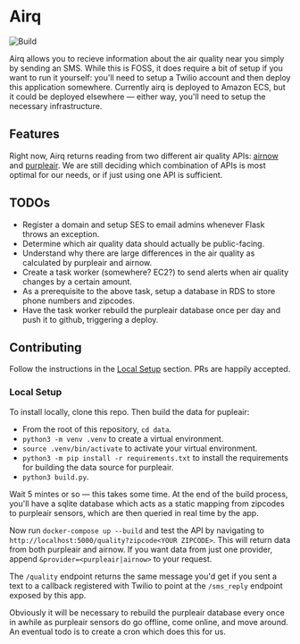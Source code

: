 # Airq

![Build](https://github.com/ianhoffman/airq/workflows/CI/badge.svg?branch=master)

Airq allows you to recieve information about the air quality near you simply by sending an SMS. While this is FOSS, it does require a bit of setup if you want to run it yourself: you'll need to setup a Twilio account and then deploy this application somewhere. Currently airq is deployed to Amazon ECS, but it could be deployed elsewhere — either way, you'll need to setup the necessary infrastructure.


## Features

Right now, Airq returns reading from two different air quality APIs: [airnow](https://docs.airnowapi.org/) and [purpleair](https://docs.google.com/document/d/15ijz94dXJ-YAZLi9iZ_RaBwrZ4KtYeCy08goGBwnbCU/edit?usp=sharing). We are still deciding which combination of APIs is most optimal for our needs, or if just using one API is sufficient.


## TODOs

* Register a domain and setup SES to email admins whenever Flask throws an exception.
* Determine which air quality data should actually be public-facing.
* Understand why there are large differences in the air quality as calculated by purpleair and airnow.
* Create a task worker (somewhere? EC2?) to send alerts when air quality changes by a certain amount.
* As a prerequisite to the above task, setup a database in RDS to store phone numbers and zipcodes.
* Have the task worker rebuild the purpleair database once per day and push it to github, triggering a deploy.


## Contributing

Follow the instructions in the [Local Setup](#local-setup) section. PRs are happily accepted.

### Local Setup

To install locally, clone this repo. Then build the data for pupleair:

* From the root of this repository, `cd data`.
* `python3 -m venv .venv` to create a virtual environment.
* `source .venv/bin/activate` to activate your virtual environment.
* `python3 -m pip install -r requirements.txt` to install the requirements for building the data source for purpleair.
* `python3 build.py`.

Wait 5 mintes or so — this takes some time. At the end of the build process, you'll have a sqlite database which acts as a static mapping from zipcodes to purpleair sensors, which are then queried in real time by the app. 

Now run `docker-compose up --build` and test the API by navigating to `http://localhost:5000/quality?zipcode<YOUR ZIPCODE>`. This will return data from both purpleair and airnow. If you want data from just one provider, append `&provider=<purpleair|airnow>` to your request. 

The `/quality` endpoint returns the same message you'd get if you sent a text to a callback registered with Twilio to point at the `/sms_reply` endpoint exposed by this app.

Obviously it will be necessary to rebuild the purpleair database every once in awhile as purpleair sensors do go offline, come online, and move around. An eventual todo is to create a cron which does this for us.